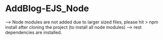 # AddBlog-EJS_Node

--> Node modules are not added due to larger sized files, please hit > npm install after cloning the project (to install all node modules) --> rest dependencies are installed.
